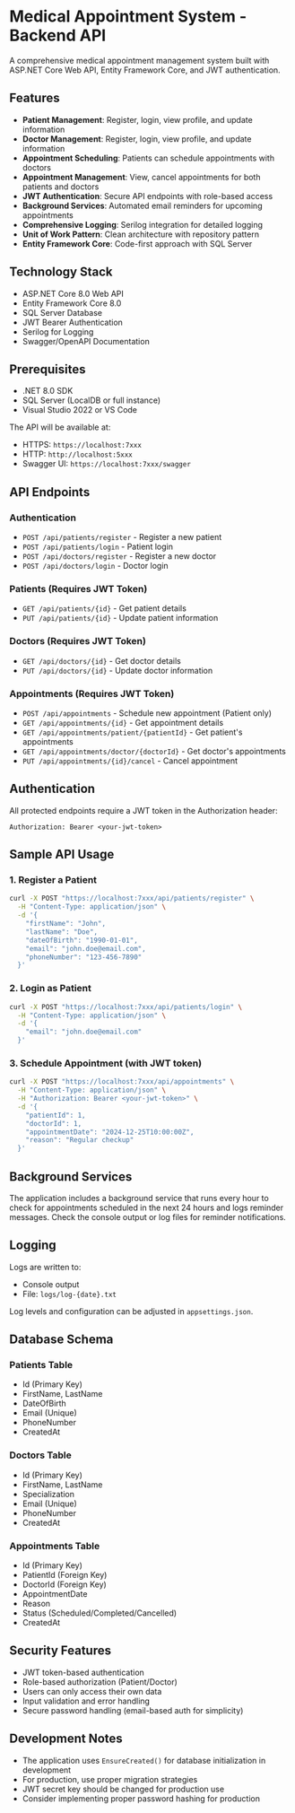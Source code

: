 # Medical Appointment System - Backend API

A comprehensive medical appointment management system built with ASP.NET Core Web API, Entity Framework Core, and JWT authentication.

## Features

- **Patient Management**: Register, login, view profile, and update information
- **Doctor Management**: Register, login, view profile, and update information
- **Appointment Scheduling**: Patients can schedule appointments with doctors
- **Appointment Management**: View, cancel appointments for both patients and doctors
- **JWT Authentication**: Secure API endpoints with role-based access
- **Background Services**: Automated email reminders for upcoming appointments
- **Comprehensive Logging**: Serilog integration for detailed logging
- **Unit of Work Pattern**: Clean architecture with repository pattern
- **Entity Framework Core**: Code-first approach with SQL Server

## Technology Stack

- ASP.NET Core 8.0 Web API
- Entity Framework Core 8.0
- SQL Server Database
- JWT Bearer Authentication
- Serilog for Logging
- Swagger/OpenAPI Documentation

## Prerequisites

- .NET 8.0 SDK
- SQL Server (LocalDB or full instance)
- Visual Studio 2022 or VS Code


The API will be available at:

- HTTPS: `https://localhost:7xxx`
- HTTP: `http://localhost:5xxx`
- Swagger UI: `https://localhost:7xxx/swagger`

## API Endpoints

### Authentication

- `POST /api/patients/register` - Register a new patient
- `POST /api/patients/login` - Patient login
- `POST /api/doctors/register` - Register a new doctor
- `POST /api/doctors/login` - Doctor login

### Patients (Requires JWT Token)

- `GET /api/patients/{id}` - Get patient details
- `PUT /api/patients/{id}` - Update patient information

### Doctors (Requires JWT Token)

- `GET /api/doctors/{id}` - Get doctor details
- `PUT /api/doctors/{id}` - Update doctor information

### Appointments (Requires JWT Token)

- `POST /api/appointments` - Schedule new appointment (Patient only)
- `GET /api/appointments/{id}` - Get appointment details
- `GET /api/appointments/patient/{patientId}` - Get patient's appointments
- `GET /api/appointments/doctor/{doctorId}` - Get doctor's appointments
- `PUT /api/appointments/{id}/cancel` - Cancel appointment

## Authentication

All protected endpoints require a JWT token in the Authorization header:

```
Authorization: Bearer <your-jwt-token>
```

## Sample API Usage

### 1. Register a Patient

```bash
curl -X POST "https://localhost:7xxx/api/patients/register" \
  -H "Content-Type: application/json" \
  -d '{
    "firstName": "John",
    "lastName": "Doe",
    "dateOfBirth": "1990-01-01",
    "email": "john.doe@email.com",
    "phoneNumber": "123-456-7890"
  }'
```

### 2. Login as Patient

```bash
curl -X POST "https://localhost:7xxx/api/patients/login" \
  -H "Content-Type: application/json" \
  -d '{
    "email": "john.doe@email.com"
  }'
```

### 3. Schedule Appointment (with JWT token)

```bash
curl -X POST "https://localhost:7xxx/api/appointments" \
  -H "Content-Type: application/json" \
  -H "Authorization: Bearer <your-jwt-token>" \
  -d '{
    "patientId": 1,
    "doctorId": 1,
    "appointmentDate": "2024-12-25T10:00:00Z",
    "reason": "Regular checkup"
  }'
```

## Background Services

The application includes a background service that runs every hour to check for appointments scheduled in the next 24 hours and logs reminder messages. Check the console output or log files for reminder notifications.

## Logging

Logs are written to:

- Console output
- File: `logs/log-{date}.txt`

Log levels and configuration can be adjusted in `appsettings.json`.

## Database Schema

### Patients Table

- Id (Primary Key)
- FirstName, LastName
- DateOfBirth
- Email (Unique)
- PhoneNumber
- CreatedAt

### Doctors Table

- Id (Primary Key)
- FirstName, LastName
- Specialization
- Email (Unique)
- PhoneNumber
- CreatedAt

### Appointments Table

- Id (Primary Key)
- PatientId (Foreign Key)
- DoctorId (Foreign Key)
- AppointmentDate
- Reason
- Status (Scheduled/Completed/Cancelled)
- CreatedAt

## Security Features

- JWT token-based authentication
- Role-based authorization (Patient/Doctor)
- Users can only access their own data
- Input validation and error handling
- Secure password handling (email-based auth for simplicity)

## Development Notes

- The application uses `EnsureCreated()` for database initialization in development
- For production, use proper migration strategies
- JWT secret key should be changed for production use
- Consider implementing proper password hashing for production


